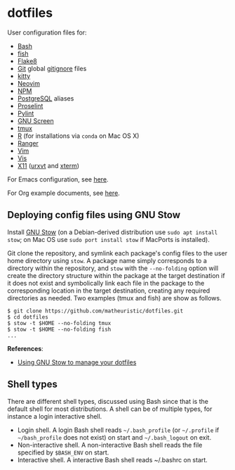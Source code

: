 # dotfiles

User configuration files for:

* [Bash](https://www.gnu.org/software/bash/)
* [fish](https://fishshell.com/)
* [Flake8](https://flake8.pycqa.org/en/latest/)
* [Git](https://git-scm.com/) global [gitignore](https://git-scm.com/docs/gitignore) files
* [kitty](https://sw.kovidgoyal.net/kitty/)
* [Neovim](https://neovim.io/)
* [NPM](https://www.npmjs.com/)
* [PostgreSQL](https://www.postgresql.org/) aliases
* [Proselint](https://github.com/amperser/proselint)
* [Pylint](https://www.pylint.org/)
* [GNU Screen](https://www.gnu.org/software/screen/)
* [tmux](https://github.com/tmux/tmux)
* [R](https://www.r-project.org/) (for installations via `conda` on Mac OS X)
* [Ranger](https://github.com/ranger/ranger)
* [Vim](https://www.vim.org/)
* [Vis](https://github.com/martanne/vis)
* [X11](https://www.x.org/wiki/) ([urxvt](http://software.schmorp.de/pkg/rxvt-unicode.html) and [xterm](https://invisible-island.net/xterm/))

For Emacs configuration, see [here](https://github.com/matheuristic/emacs-config).

For Org example documents, see [here](https://github.com/matheuristic/org-examples).

## Deploying config files using GNU Stow

Install [GNU Stow](https://www.gnu.org/software/stow/) (on a
Debian-derived distribution use `sudo apt install stow`; on Mac OS use
`sudo port install stow` if MacPorts is installed).

Git clone the repository, and symlink each package's config files to
the user home directory using `stow`. A package name simply
corresponds to a directory within the repository, and `stow` with the
`--no-folding` option will create the directory structure within the
package at the target destination if it does not exist and
symbolically link each file in the package to the corresponding
location in the target destination, creating any required directories
as needed. Two examples (tmux and fish) are show as follows.

```Shell
$ git clone https://github.com/matheuristic/dotfiles.git
$ cd dotfiles
$ stow -t $HOME --no-folding tmux
$ stow -t $HOME --no-folding fish
...
```

**References**:

- [Using GNU Stow to manage your dotfiles](http://brandon.invergo.net/news/2012-05-26-using-gnu-stow-to-manage-your-dotfiles.html)

## Shell types

There are different shell types, discussed using Bash since that is
the default shell for most distributions. A shell can be of multiple
types, for instance a login interactive shell.

- Login shell. A login Bash shell reads `~/.bash_profile` (or
  `~/.profile` if `~/bash_profile` does not exist) on start and
  `~/.bash_logout` on exit.
- Non-interactive shell. A non-interactive Bash shell reads the file
  specified by `$BASH_ENV` on start.
- Interactive shell. A interactive Bash shell reads ~/.bashrc on
  start.

